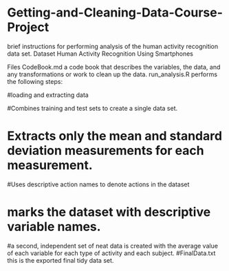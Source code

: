 # Getting-and-Cleaning-Data-Course-Project
brief instructions for performing analysis of the human activity recognition data set.
Dataset
Human Activity Recognition Using Smartphones

Files
CodeBook.md a code book that describes the variables, the data, and any transformations or work  to clean up the data.
run_analysis.R performs the following steps:

#loading and extracting data

#Combines training and test sets to create a single data set.
# Extracts only the mean and standard deviation measurements for each measurement.
#Uses descriptive action names to denote actions in the dataset
# marks the dataset with descriptive variable names.
#a second, independent set of neat data is created with the average value of each variable for each type of activity and each subject.
#FinalData.txt this is the exported final tidy data set.

